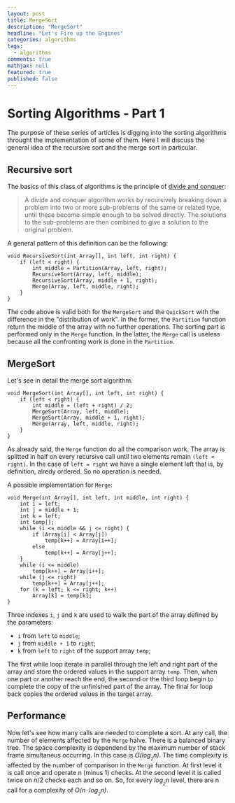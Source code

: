 ```yaml
---
layout: post
title: MergeSort
description: "MergeSort"
headline: "Let's Fire up the Engines"
categories: algorithms
tags: 
  - algorithms
comments: true
mathjax: null
featured: true
published: false
---
```

# Sorting Algorithms - Part 1
The purpose of these series of articles is digging into the sorting algorithms throught 
the implementation of some of them. Here I will discuss the general idea of the recursive 
sort and the merge sort in particular.

## Recursive sort
The basics of this class of algorithms is the principle of 
[divide and conquer](https://en.wikipedia.org/wiki/Divide_and_conquer_algorithms 
"Divide and conquer"):
> A divide and conquer algorithm works by recursively breaking down a problem into two 
or more sub-problems of the same or related type, until these become simple enough to be 
solved directly. The solutions to the sub-problems are then combined to give a solution 
to the original problem.

A general pattern of this definition can be the following:
```
void RecursiveSort(int Array[], int left, int right) {
    if (left < right) {
        int middle = Partition(Array, left, right);
        RecursiveSort(Array, left, middle);
        RecursiveSort(Array, middle + 1, right);
        Merge(Array, left, middle, right);
    }
}
``` 
The code above is valid both for the `MergeSort` and the `QuickSort` with the difference 
in the "distribution of work". In the former, the `Partition` function return the middle 
of the array with no further operations. The sorting part is performed only in the 
`Merge` function. In the latter, the `Merge` call is useless because all the confronting 
work is done in the `Partition`.    

## MergeSort
Let's see in detail the merge sort algorithm.
```
void MergeSort(int Array[], int left, int right) {
    if (left < right) {
        int middle = (left + right) / 2;
        MergeSort(Array, left, middle);
        MergeSort(Array, middle + 1, right);
        Merge(Array, left, middle, right);
    }
}
```
As already said, the `Merge` function do all the comparison work. The array is splitted
in half on every recursive call until two elements remain `(left < right)`.
In the case of `left = right` we have a single element left that is, by definition, 
alredy ordered. So no operation is needed.

A possible implementation for `Merge`:
```
void Merge(int Array[], int left, int middle, int right) {
    int i = left;
    int j = middle + 1;
    int k = left;
    int temp[];
    while (i <= middle && j <= right) {
        if (Array[i] < Array[j])
            temp[k++] = Array[i++];
        else 
            temp[k++] = Array[j++];
    }
    while (i <= middle)
        temp[k++] = Array[i++];
    while (j <= right)
        temp[k++] = Array[j++];
    for (k = left; k <= right; k++)
        Array[k] = temp[k];
}
```
Three indexes `i`, `j` and `k` are used to walk the part of the array defined 
by the parameters:
* `i` from `left` to `middle`;
* `j` from `middle + 1` to `right`;
* `k` from `left` to `right` of the support array `temp`;

The first while loop iterate in parallel through the left and right part of the array
and store the ordered values in the support array `temp`. Then, when one part or 
another reach the end, the second or the third loop begin to complete the copy of the
unfinished part of the array. The final for loop back copies the ordered values
in the target array.

## Performance
Now let's see how many calls are needed to complete a sort. At any call, the number of 
elements affected by the `Merge` halve. There is a balanced binary tree.
The space complexity is dependend by the maximum number of stack frame simultaneus
occurring. In this case is  _O(*log*<sub>*<sub>2</sub>*</sub>n)_.
The time complexity is affected by the number of comparison in the `Merge` function.
At first level it is call once and operate n (minus 1) checks. At the second level
it is called twice on *n*/2 checks each and so on. So, for every 
*log*<sub>*<sub>2</sub>*</sub>n level, there are n call for a complexity of
_O(*n*⋅ *log*<sub>*<sub>2</sub>*</sub>n)_.
